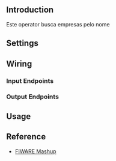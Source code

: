 ## Introduction

Este operator busca empresas pelo nome

## Settings

## Wiring

### Input Endpoints

### Output Endpoints

## Usage

## Reference

- [FIWARE Mashup](https://mashup.lab.fiware.org/)
